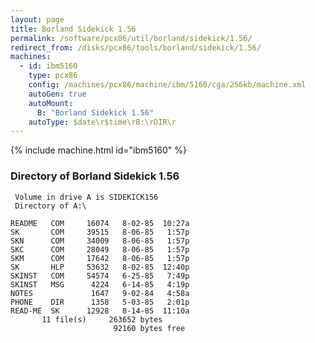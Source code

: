 ```yaml
---
layout: page
title: Borland Sidekick 1.56
permalink: /software/pcx86/util/borland/sidekick/1.56/
redirect_from: /disks/pcx86/tools/borland/sidekick/1.56/
machines:
  - id: ibm5160
    type: pcx86
    config: /machines/pcx86/machine/ibm/5160/cga/256kb/machine.xml
    autoGen: true
    autoMount:
      B: "Borland Sidekick 1.56"
    autoType: $date\r$time\rB:\rDIR\r
---
```


{% include machine.html id="ibm5160" %}

### Directory of Borland Sidekick 1.56

     Volume in drive A is SIDEKICK156
     Directory of A:\

    README   COM     16074   8-02-85  10:27a
    SK       COM     39515   8-06-85   1:57p
    SKN      COM     34009   8-06-85   1:57p
    SKC      COM     28049   8-06-85   1:57p
    SKM      COM     17642   8-06-85   1:57p
    SK       HLP     53632   8-02-85  12:40p
    SKINST   COM     54574   6-25-85   7:49p
    SKINST   MSG      4224   6-14-85   4:19p
    NOTES             1647   9-02-84   4:58a
    PHONE    DIR      1358   5-03-85   2:01p
    READ-ME  SK      12928   8-14-85  11:10a
           11 file(s)     263652 bytes
                           92160 bytes free
